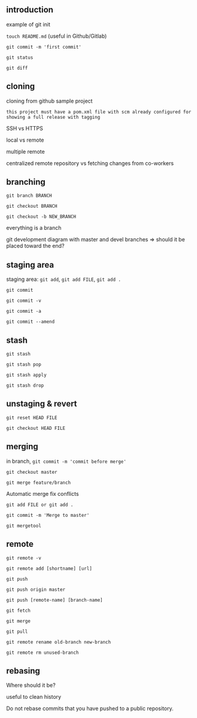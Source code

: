 introduction
------------
example of git init

`touch README.md` (useful in Github/Gitlab)

`git commit -m 'first commit'`

`git status`

`git diff`

cloning
-------
cloning from github sample project

	this project must have a pom.xml file with scm already configured for showing a full release with tagging

SSH vs HTTPS

local vs remote

multiple remote

centralized remote repository vs fetching changes from co-workers

branching
---------
`git branch BRANCH`

`git checkout BRANCH`

`git checkout -b NEW_BRANCH`

everything is a branch

git development diagram with master and devel branches => should it be placed toward the end?

staging area
------------
staging area: `git add`, `git add FILE`, `git add .`

`git commit`

`git commit -v`

`git commit -a`

`git commit --amend`

stash
-----
`git stash`

`git stash pop`

`git stash apply`

`git stash drop`

unstaging & revert
------------------
`git reset HEAD FILE`

`git checkout HEAD FILE`

merging
-------
in branch, `git commit -m 'commit before merge'`

`git checkout master`

`git merge feature/branch`

Automatic merge
fix conflicts

`git add FILE or git add .`

`git commit -m 'Merge to master'`

`git mergetool`

remote
------
`git remote -v`

`git remote add [shortname] [url]`

`git push`

`git push origin master`

`git push [remote-name] [branch-name]`

`git fetch`

`git merge`

`git pull`

`git remote rename old-branch new-branch`

`git remote rm unused-branch`


rebasing
--------
Where should it be?

useful to clean history

Do not rebase commits that you have pushed to a public repository.
